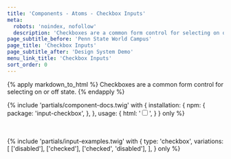 ```yaml
---
title: 'Components - Atoms - Checkbox Inputs'
meta:
  robots: 'noindex, nofollow'
  description: 'Checkboxes are a common form control for selecting on or off state.'
page_subtitle_before: 'Penn State World Campus'
page_title: 'Checkbox Inputs'
page_subtitle_after: 'Design System Demo'
menu_link_title: 'Checkbox Inputs'
sort_order: 0
---
```

{% apply markdown_to_html %}
  Checkboxes are a common form control for selecting on or off state.
{% endapply %}

{% include 'partials/component-docs.twig' with {
  installation: {
    npm: {
      package: 'input-checkbox',
    },
  },
  usage: {
    html: '<input type="checkbox">',
  }
} only %}

<br>
<br>
{% include 'partials/input-examples.twig' with {
  type: 'checkbox',
  variations: [
    ['disabled'],
    ['checked'],
    ['checked', 'disabled'],
  ],
} only %}
